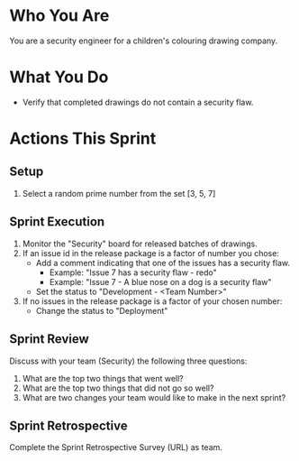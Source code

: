 # Who You Are
You are a security engineer for a children's colouring drawing company.

# What You Do
- Verify that completed drawings do not contain a security flaw.

# Actions This Sprint
## Setup
1. Select a random prime number from the set [3, 5, 7]

## Sprint Execution
1. Monitor the "Security" board for released batches of drawings.
1. If an issue id in the release package is a factor of number you chose:
   - Add a comment indicating that one of the issues has a security flaw.
        - Example: "Issue 7 has a security flaw - redo"
        - Example: "Issue 7 - A blue nose on a dog is a security flaw"
   - Set the status to "Development - \<Team Number>"
1. If no issues in the release package is a factor of your chosen number:
    - Change the status to "Deployment"

## Sprint Review
Discuss with your team (Security) the following three questions:
1. What are the top two things that went well?
1. What are the top two things that did not go so well?
1. What are two changes your team would like to make in the next sprint?

## Sprint Retrospective
Complete the Sprint Retrospective Survey (URL) as team.
